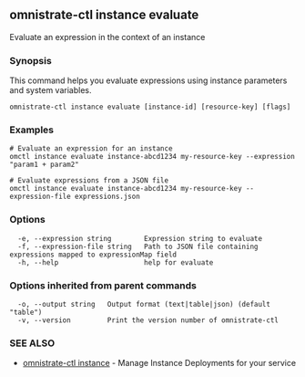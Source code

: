 ## omnistrate-ctl instance evaluate

Evaluate an expression in the context of an instance

### Synopsis

This command helps you evaluate expressions using instance parameters and system variables.

```
omnistrate-ctl instance evaluate [instance-id] [resource-key] [flags]
```

### Examples

```
# Evaluate an expression for an instance
omctl instance evaluate instance-abcd1234 my-resource-key --expression "param1 + param2"

# Evaluate expressions from a JSON file
omctl instance evaluate instance-abcd1234 my-resource-key --expression-file expressions.json
```

### Options

```
  -e, --expression string        Expression string to evaluate
  -f, --expression-file string   Path to JSON file containing expressions mapped to expressionMap field
  -h, --help                     help for evaluate
```

### Options inherited from parent commands

```
  -o, --output string   Output format (text|table|json) (default "table")
  -v, --version         Print the version number of omnistrate-ctl
```

### SEE ALSO

* [omnistrate-ctl instance](omnistrate-ctl_instance.md)	 - Manage Instance Deployments for your service

